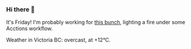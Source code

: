 ### Hi there :wave:

It's Friday! I'm probably working for [this bunch](https://github.com/kohofinancial), lighting a fire under some Acctions workflow.

Weather in Victoria BC: overcast, at +12°C.

